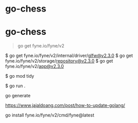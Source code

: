 # go-chess
# go-chess


> go get fyne.io/fyne/v2

$ go get fyne.io/fyne/v2/internal/driver/glfw@v2.3.0 
$ go get fyne.io/fyne/v2/storage/repository@v2.3.0
$ go get fyne.io/fyne/v2/app@v2.3.0

$ go mod tidy


$ go run .


go generate

https://www.jajaldoang.com/post/how-to-update-golang/


go install fyne.io/fyne/v2/cmd/fyne@latest

